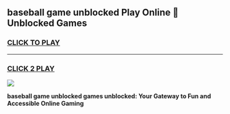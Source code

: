
## baseball game unblocked Play Online 👋 Unblocked Games
<h3>
<a href="https://premium.freeplayer.one?title=baseball_game_unblocked&ref=19F">CLICK TO PLAY</a></h3>
<hr>

<h3>
<a href="https://premium.freeplayer.one?title=baseball_game_unblocked&ref=19F">CLICK 2 PLAY</a>
  
</h3>

<a href="https://premium.freeplayer.one?title=baseball_game_unblocked&ref=19F"><img src="https://clearcache.store/games.png"></a>


**baseball game unblocked games unblocked: Your Gateway to Fun and Accessible Online Gaming**
